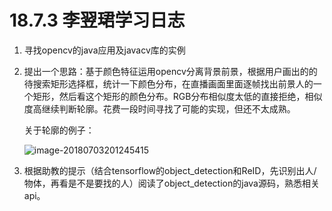 # 18.7.3 李翌珺学习日志

1. 寻找opencv的java应用及javacv库的实例

2. 提出一个思路：基于颜色特征运用opencv分离背景前景，根据用户画出的的待搜索矩形选择框，统计一下颜色分布，在直播画面里面逐帧找出前景人的一个矩形，然后看这个矩形的颜色分布。RGB分布相似度太低的直接拒绝，相似度高继续判断轮廓。花费一段时间寻找了可能的实现，但还不太成熟。

   关于轮廓的例子：

   ![image-20180703201245415](/var/folders/8w/bwr3kml94913w4d4p44rnh3h0000gn/T/abnerworks.Typora/image-20180703201245415.png)

3. 根据助教的提示（结合tensorflow的object_detection和ReID，先识别出人/物体，再看是不是要找的人）阅读了object_detection的java源码，熟悉相关api。

